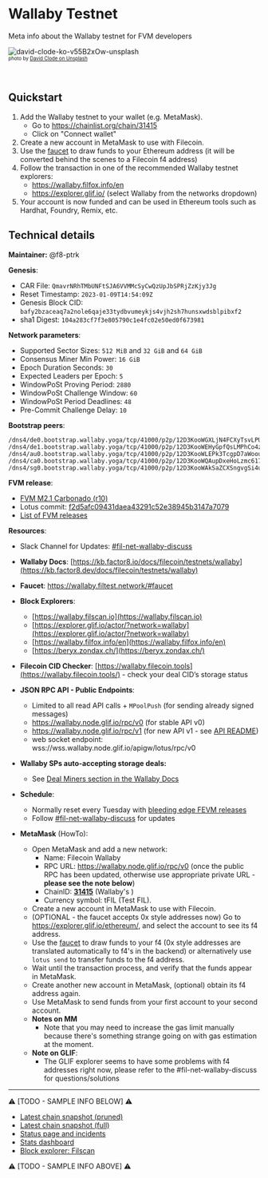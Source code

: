# Wallaby Testnet

Meta info about the Wallaby testnet for FVM developers

![david-clode-ko-v55B2xOw-unsplash](https://user-images.githubusercontent.com/1017762/189190624-cb1179cd-4b1e-437c-947b-493ebd2568f0.png)
<br><sup><sub>photo by [David Clode on Unsplash](https://unsplash.com/@davidclode)<sup><sub>

&nbsp;

## Quickstart

1. Add the Wallaby testnet to your wallet (e.g. MetaMask).
    - Go to https://chainlist.org/chain/31415
    - Click on "Connect wallet"
2. Create a new account in MetaMask to use with Filecoin.
3. Use the [faucet](https://wallaby.network/#faucet) to draw funds to your Ethereum address (it will be converted behind the scenes to a Filecoin f4 address)
4. Follow the transaction in one of the recommended Wallaby testnet explorers:
    - https://wallaby.filfox.info/en
    - https://explorer.glif.io/ (select Wallaby from the networks dropdown)
5. Your account is now funded and can be used in Ethereum tools such as Hardhat, Foundry, Remix, etc.

## Technical details

**Maintainer:** @f8-ptrk

**Genesis**:

- CAR File: `QmavrNRhTMbUNFtSJA6VVMMcSyCwQzUpJbSPRjZzKjy3Jg`
- Reset Timestamp: `2023-01-09T14:54:09Z`
- Genesis Block CID: `bafy2bzaceaq7a2nole6qaje33tydbvumeykjs4vjh2sh7hunsxwdsblpibxf2`
- sha1 Digest: `104a283cf7f3e805790c1e4fc02e50ed0f673981`

**Network parameters**:

- Supported Sector Sizes: `512 MiB` and `32 GiB` and `64 GiB`
- Consensus Miner Min Power: `16 GiB`
- Epoch Duration Seconds: `30`
- Expected Leaders per Epoch: `5`
- WindowPoSt Proving Period: `2880`
- WindowPoSt Challenge Window: `60`
- WindowPoSt Period Deadlines: `48`
- Pre-Commit Challenge Delay: `10`

**Bootstrap peers**:

```
/dns4/de0.bootstrap.wallaby.yoga/tcp/41000/p2p/12D3KooWGXLjN4FCXyTsvLPUrbZfkA5p7gXJ11WXXB56cQLEmNkE
/dns4/de1.bootstrap.wallaby.yoga/tcp/41000/p2p/12D3KooWEHyGpfQsLMPhCo4zmfp6uZfhQisiWZMYaPu1j92d2dax
/dns4/au0.bootstrap.wallaby.yoga/tcp/41000/p2p/12D3KooWLEPk3TcgpD7aWoou4dzbgdQA14Y9eTCg9rcoLaLruHtf
/dns4/ca0.bootstrap.wallaby.yoga/tcp/41000/p2p/12D3KooWQAupDxeHoLzmc617FzhWnHHWEt8e2fNfccqByT5mHWPp
/dns4/sg0.bootstrap.wallaby.yoga/tcp/41000/p2p/12D3KooWAkSaZCXSngvgSi4ufVModcExCysnS3JhG6nnprPjVV4o
```

**FVM release**:

- [FVM M2.1 Carbonado (r10)](https://github.com/filecoin-project/ref-fvm/issues/1052)
- Lotus commit: [f2d5afc09431daea43291c52e38945b3147a7079](https://github.com/filecoin-project/lotus/commit/f2d5afc09431daea43291c52e38945b3147a7079)
- [List of FVM releases](https://github.com/filecoin-project/ref-fvm/issues/692)

**Resources**:

- Slack Channel for Updates: [#fil-net-wallaby-discuss](https://filecoinproject.slack.com/archives/C03KGBTJ0BY)

- **Wallaby Docs**: [https://kb.factor8.io/docs/filecoin/testnets/wallaby](https://kb.factor8.dev/docs/filecoin/testnets/wallaby)
- **Faucet**: https://wallaby.filtest.network/#faucet
- **Block Explorers**:
  - [https://wallaby.filscan.io](https://wallaby.filscan.io)
  - [https://explorer.glif.io/actor/?network=wallaby](https://explorer.glif.io/actor/?network=wallaby)
  - [https://wallaby.filfox.info/en](https://wallaby.filfox.info/en)
  - [https://beryx.zondax.ch/](https://beryx.zondax.ch/)
- **Filecoin CID Checker**: [https://wallaby.filecoin.tools](https://wallaby.filecoin.tools/) - check your deal CID’s storage status
- **JSON RPC API - Public Endpoints**:
  - Limited to all read API calls + `MPoolPush` (for sending already signed messages)
  - https://wallaby.node.glif.io/rpc/v0 (for stable API v0)
  - https://wallaby.node.glif.io/rpc/v1 (for new API v1 - see [API README](https://github.com/filecoin-project/lotus/blob/422f66776fa07827f2cfa9d2f8142ef29dcd2a95/api/README.md))
  - web socket endpoint: wss://wss.wallaby.node.glif.io/apigw/lotus/rpc/v0
- **Wallaby SPs auto-accepting storage deals:**
  - See [Deal Miners section in the Wallaby Docs](https://kb.factor8.io/docs/filecoin/testnets/wallaby#deal-miners)
- **Schedule**: 
  - Normally reset every Tuesday with [bleeding edge FEVM releases](https://github.com/filecoin-project/ref-fvm/issues/692)
  - Follow [#fil-net-wallaby-discuss](https://filecoinproject.slack.com/archives/C03KGBTJ0BY) for updates
- **MetaMask** (HowTo): 
  - Open MetaMask and add a new network:
    - Name: Filecoin Wallaby
    - RPC URL: https://wallaby.node.glif.io/rpc/v0 (once the public RPC has been updated, otherwise use appropriate private URL - **please see the note below**)
    - ChainID: [**31415**](https://github.com/ethereum-lists/chains/blob/master/_data/chains/eip155-31415.json) (Wallaby's )
    - Currency symbol: tFIL (Test FIL).
  - Create a new account in MetaMask to use with Filecoin.
  - (OPTIONAL - the faucet accepts 0x style addresses now) Go to https://explorer.glif.io/ethereum/, and select the account to see its f4 address.
  - Use the [faucet](https://wallaby.filtest.network/#faucet) to draw funds to your f4 (0x style addresses are translated automatically to f4's in the backend) or alternatively use `lotus send` to transfer funds to the f4 address.
  - Wait until the transaction process, and verify that the funds appear in MetaMask.
  - Create another new account in MetaMask, (optional) obtain its f4 address again.
  - Use MetaMask to send funds from your first account to your second account. 
  - **Notes on MM**
    - Note that you may need to increase the gas limit manually because there's something strange going on with gas estimation at the moment.
  - **Note on GLIF**:
    - The GLIF explorer seems to have some problems with f4 addresses right now, please refer to the #fil-net-wallaby-discuss for questions/solutions 


<hr>

:warning: [TODO - SAMPLE INFO BELOW] :warning: 

- [Latest chain snapshot (pruned)](https://fil-chain-snapshots-fallback.s3.amazonaws.com/mainnet/minimal_finality_stateroots_latest.car)
- [Latest chain snapshot (full)](https://fil-chain-snapshots-fallback.s3.amazonaws.com/mainnet/complete_chain_with_finality_stateroots_latest.car)
- [Status page and incidents](https://filecoin.statuspage.io/)
- [Stats dashboard](https://stats.filecoin.io/)
- [Block explorer: Filscan](https://filscan.io/)

:warning: [TODO - SAMPLE INFO ABOVE] :warning: 
